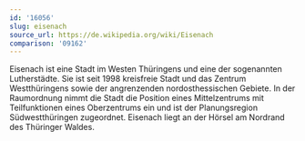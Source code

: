 ```yaml
---
id: '16056'
slug: eisenach
source_url: https://de.wikipedia.org/wiki/Eisenach
comparison: '09162'
---
```


Eisenach ist eine Stadt im Westen Thüringens und eine der sogenannten Lutherstädte. Sie ist seit 1998 kreisfreie Stadt und das Zentrum Westthüringens sowie der angrenzenden nordosthessischen Gebiete. In der Raumordnung nimmt die Stadt die Position eines Mittelzentrums mit Teilfunktionen eines Oberzentrums ein und ist der Planungsregion Südwestthüringen zugeordnet. Eisenach liegt an der Hörsel am Nordrand des Thüringer Waldes.
